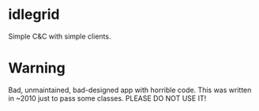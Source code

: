 # idlegrid
Simple C&C with simple clients.

# Warning
Bad, unmaintained, bad-designed app with horrible code. This was written in ~2010 just to pass some classes. PLEASE DO NOT USE IT!